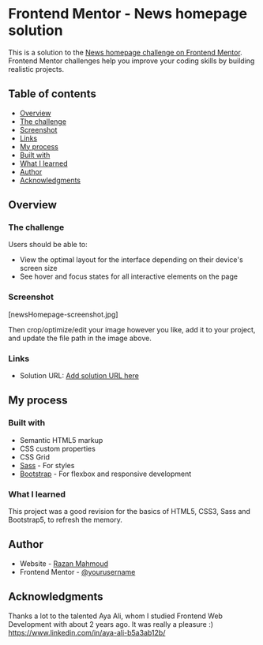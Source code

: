 # Frontend Mentor - News homepage solution

This is a solution to the [News homepage challenge on Frontend Mentor](https://www.frontendmentor.io/challenges/news-homepage-H6SWTa1MFl). Frontend Mentor challenges help you improve your coding skills by building realistic projects. 

## Table of contents

  - [Overview](#overview)
  - [The challenge](#the-challenge)
  - [Screenshot](#screenshot)
  - [Links](#links)
  - [My process](#my-process)
  - [Built with](#built-with)
  - [What I learned](#what-i-learned)
  - [Author](#author)
  - [Acknowledgments](#acknowledgments)

## Overview

### The challenge

Users should be able to:

- View the optimal layout for the interface depending on their device's screen size
- See hover and focus states for all interactive elements on the page

### Screenshot

[newsHomepage-screenshot.jpg]

Then crop/optimize/edit your image however you like, add it to your project, and update the file path in the image above.


### Links

- Solution URL: [Add solution URL here](https://your-solution-url.com)

## My process

### Built with

- Semantic HTML5 markup
- CSS custom properties
- CSS Grid
- [Sass](https://sass-lang.com/) - For styles
- [Bootstrap](https://getbootstrap.com/) - For flexbox and responsive development

### What I learned

This project was a good revision for the basics of HTML5, CSS3, Sass and Bootstrap5, to refresh the memory.


## Author

- Website - [Razan Mahmoud](https://github.com/Razan-Mahmoud)
- Frontend Mentor - [@yourusername](https://www.frontendmentor.io/profile/yourusername)


## Acknowledgments

Thanks a lot to the talented Aya Ali, whom I studied Frontend Web Development with about 2 years ago. It was really a pleasure :)
https://www.linkedin.com/in/aya-ali-b5a3ab12b/

